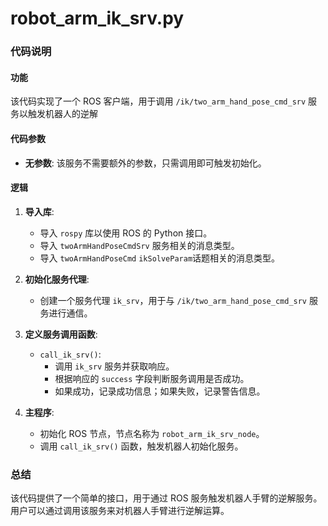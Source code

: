 # robot_arm_ik_srv.py
### 代码说明

#### 功能

该代码实现了一个 ROS 客户端，用于调用 `/ik/two_arm_hand_pose_cmd_srv` 服务以触发机器人的逆解

#### 代码参数

- **无参数**: 该服务不需要额外的参数，只需调用即可触发初始化。

#### 逻辑

1. **导入库**:

   - 导入 `rospy` 库以使用 ROS 的 Python 接口。
   - 导入 `twoArmHandPoseCmdSrv` 服务相关的消息类型。
   - 导入 `twoArmHandPoseCmd` `ikSolveParam`话题相关的消息类型。

2. **初始化服务代理**:

   - 创建一个服务代理 `ik_srv`，用于与 `/ik/two_arm_hand_pose_cmd_srv` 服务进行通信。

3. **定义服务调用函数**:

   - `call_ik_srv()`:
     - 调用 `ik_srv` 服务并获取响应。
     - 根据响应的 `success` 字段判断服务调用是否成功。
     - 如果成功，记录成功信息；如果失败，记录警告信息。

4. **主程序**:

   - 初始化 ROS 节点，节点名称为 `robot_arm_ik_srv_node`。
   - 调用 `call_ik_srv()` 函数，触发机器人初始化服务。

### 总结

该代码提供了一个简单的接口，用于通过 ROS 服务触发机器人手臂的逆解服务。用户可以通过调用该服务来对机器人手臂进行逆解运算。


